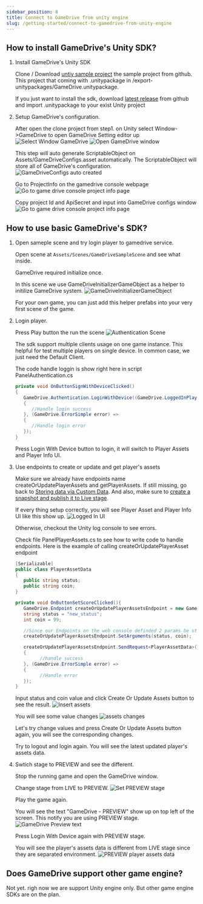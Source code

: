 ```yaml
---
sidebar_position: 8
title: Connect to GameDrive from unity engine
slug: /getting-started/connect-to-gamedrive-from-unity-engine
---
```


## How to install GameDrive's Unity SDK?

1. Install GameDrive's Unity SDK

   Clone / Download [untiy sample project](https://github.com/gamedrive-cc/gamedrive-unity-sdk) the sample project from github.
   This project that coming with .unitypackage in /export-unitypackages/GameDrive.unitypackage.

   If you just want to install the sdk, download [latest release](https://github.com/gamedrive-cc/gamedrive-unity-sdk/releases) from github and import .unitypackage to your exist Unity project

2. Setup GameDrive's configuration.

   After open the clone project from step1. on Unity select Window->GameDrive to open GameDrive Setting editor up
   ![Select Window GameDrive](\img\docs\getting-started\7\01-open-Gamedrive-window.png)
   ![Open GameDrive window](\img\docs\getting-started\7\02-Gamedrive-window-will-show-up.png)

   This step will auto generate ScriptableObject on Assets/GameDriveConfigs.asset automatically. The ScriptableObject will store all of GameDrive's configuration.
   ![GameDriveConfigs auto created](\img\docs\getting-started\7\03-gamedrive-config-object-will-be-auto-created.png)

   Go to ProjectInfo on the gamedrive console webpage
   ![Go to game drive console project info page](\img\docs\getting-started\7\04-go-to-project-info-page.png)

   Copy project Id and ApiSecret and input into GameDrive configs window
   ![Go to game drive console project info page](\img\docs\getting-started\7\05-input-your-project-id-and-api-secret.png)

## How to use basic GameDrive's SDK?

1. Open sameple scene and try login player to gamedrive service.

   Open scene at `Assets/Scenes/GameDriveSampleScene` and see what inside.

   GameDrive required initialize once.

   In this scene we use GameDriveInitializerGameObject as a helper to initilize GameDrive system.
   ![GameDriveInitializerGameObject](\img\docs\getting-started\7\06-sample-scene-1.png)

   For your own game, you can just add this helper prefabs into your very first scene of the game.

2. Login player.

   Press Play button the run the scene
   ![Authentication Scene](\img\docs\getting-started\7\07-run-sample-scene.png)

   The sdk support multiple clients usage on one game instance. This helpful for test multiple players on single device.
   In common case, we just need the Default Client.

   The code handle loggin is show right here in script PanelAuthentication.cs

   ```csharp
   private void OnButtonSignWithDeviceClicked()
   {
      GameDrive.Authentication.LoginWithDevice((GameDrive.LoggedInPlayer playerInfo) =>
      {
         //Handle login success
      }, (GameDrive.ErrorSimple error) =>
      {
         //Handle login error
      });
   }
   ```

   Press Login With Device button to login, it will switch to Player Assets and Player Info UI.

3. Use endpoints to create or update and get player's assets

   Make sure we already have endpoints name createOrUpdatePlayerAssets and getPlayerAssets. If still missing, go back to [Storing data via Custom Data](/getting-started/storing-data-via-custom-data).
   And also, make sure to [create a snapshot and publish it to Live stage](/getting-started/stages-and-snapshots).

   If every thing setup correctly, you will see Player Asset and Player Info UI like this show up.
   ![Logged In UI](\img\docs\getting-started\7\08-logged-in-player.png)

   Otherwise, checkout the Unity log console to see errors.

   Check file PanelPlayerAssets.cs to see how to write code to handle endpoints. Here is the example of calling createOrUpdatePlayerAsset endpoint

   ```csharp
   [Serializable]
   public class PlayerAssetData
   {
      public string status;
      public string coin;
   }

   private void OnButtonSetScoreClicked(){
      GameDrive.Endpoint createOrUpdatePlayerAssetsEndpoint = new GameDrive.Endpoint("createOrUpdatePlayerAssets");
      string status = "new_status";
      int coin = 99;

      //Since our Endpoints on the web console definded 2 params be status is the first and coint is the second. We need to set arguments follow by the order
      createOrUpdatePlayerAssetsEndpoint.SetArguments(status, coin);

      createOrUpdatePlayerAssetsEndpoint.SendRequest<PlayerAssetData>((data) =>
      {
            //handle success
      }, (GameDrive.ErrorSimple error) =>
      {
            //Handle error
      });
   }
   ```

   Input status and coin value and click Create Or Update Assets button to see the result.
   ![Insert assets](\img\docs\getting-started\7\09-insert-player-assets.png)

   You will see some value changes
   ![assets changes](\img\docs\getting-started\7\10-insert-player-assets-result.png)

   Let's try change values and press Create Or Update Assets button again, you will see the corresponding changes.

   Try to logout and login again. You will see the latest updated player's assets data.

4. Swtich stage to PREVIEW and see the different.

   Stop the running game and open the GameDrive window.

   Change stage from LIVE to PREVIEW.
   ![Set PREVIEW stage](\img\docs\getting-started\7\11-set-gamedive-to-PREVIEW-stage.png)

   Play the game again.

   You will see the text "GameDrive - PREVIEW" show up on top left of the screen. This notify you are using PREVIEW stage.
   ![GameDrive Preview text](\img\docs\getting-started\7\12-gamedrive-preview-text-show-up.png)

   Press Login With Device again with PREVIEW stage.

   You will see the player's assets data is different from LIVE stage since they are separated environment.
   ![PREVIEW player assets data](\img\docs\getting-started\7\13-player-assets-are-different-on-preview-stage.png)

## Does GameDrive support other game engine?

Not yet. righ now we are support Unity engine only. But other game engine SDKs are on the plan.
